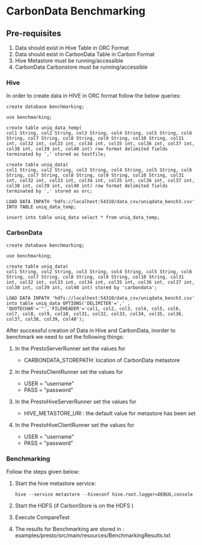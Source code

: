 # CarbonData Benchmarking

## Pre-requisites

1. Data should exist in Hive Table in ORC Format
2. Data should exist in CarbonData Table in Carbon Format
3. Hive Metastore must be running/accessible
4. CarbonData Carbonstore must be running/accessible

### Hive
In order to create data in HIVE in ORC format follow the below queries:

```
create database benchmarking;
```
```
use benchmarking;
```
```
create table uniq_data_temp(
col1 String, col2 String, col3 String, col4 String, col5 String, col6 String, col7 String, col8 String, col9 String, col10 String, col31 int, col32 int, col33 int, col34 int, col35 int, col36 int, col37 int, col38 int, col39 int, col40 int) row format delimited fields terminated by ',' stored as textfile;
```
```
create table uniq_data(
col1 String, col2 String, col3 String, col4 String, col5 String, col6 String, col7 String, col8 String, col9 String, col10 String, col31 int, col32 int, col33 int, col34 int, col35 int, col36 int, col37 int, col38 int, col39 int, col40 int) row format delimited fields terminated by ',' stored as orc;
```
```
LOAD DATA INPATH 'hdfs://localhost:54310/data_csv/uniqdata_bench3.csv' INTO TABLE uniq_data_temp;
```
```
insert into table uniq_data select * from uniq_data_temp;
```



### CarbonData
```
create database benchmarking;
```
```
use benchmarking;
```
```
create table uniq_data(
col1 String, col2 String, col3 String, col4 String, col5 String, col6 String, col7 String, col8 String, col9 String, col10 String, col31 int, col32 int, col33 int, col34 int, col35 int, col36 int, col37 int, col38 int, col39 int, col40 int) stored by 'carbondata';
```
```
LOAD DATA INPATH 'hdfs://localhost:54310/data_csv/uniqdata_bench3.csv' into table uniq_data OPTIONS('DELIMITER'=',' , 'QUOTECHAR'='"','FILEHEADER'='col1, col2, col3, col4, col5, col6, col7, col8, col9, col10, col31, col32, col33, col34, col35, col36, col37, col38, col39, col40');
```

After successful creation of Data in Hive and CarbonData, inorder to benchmark we need to set the following things:

1. In the PrestoServerRunner set the values for

   - CARBONDATA_STOREPATH: location of CarbonData metastore

2. In the PrestoClientRunner set the values for

   -  USER = "username"
   -  PASS = "password"

3. In the PrestoHiveServerRunner set the values for

   -  HIVE_METASTORE_URI : the default value for metastore has been set

4. In the PrestoHiveClientRunner set the values for

    -  USER = "username"
    -  PASS = "password"

### Benchmarking

Follow the steps given below:

1. Start the hive metastore service:
    ```
    hive --service metastore --hiveconf hive.root.logger=DEBUG,console
    ```

2. Start the HDFS (if CarbonStore is on the HDFS )

3. Execute CompareTest

4. The results for Benchmarking are stored in : examples/presto/src/main/resources/BenchmarkingResults.txt
